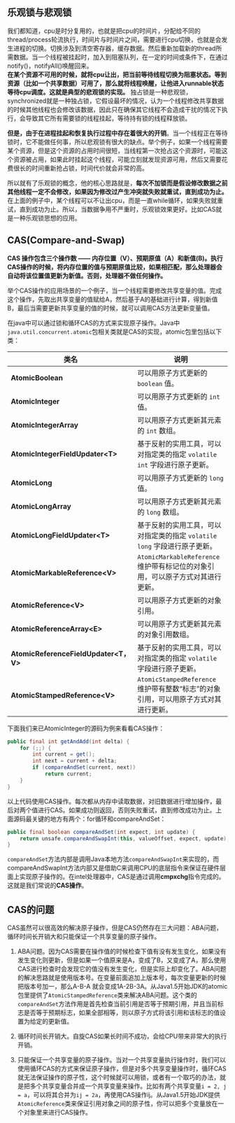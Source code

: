## 乐观锁与悲观锁

我们都知道，cpu是时分复用的，也就是把cpu的时间片，分配给不同的thread/process轮流执行，时间片与时间片之间，需要进行cpu切换，也就是会发生进程的切换。切换涉及到清空寄存器，缓存数据。然后重新加载新的thread所需数据。当一个线程被挂起时，加入到阻塞队列，在一定的时间或条件下，在通过notify()，notifyAll()唤醒回来。  
**在某个资源不可用的时候，就将cpu让出，把当前等待线程切换为阻塞状态。等到资源（比如一个共享数据）可用了，那么就将线程唤醒，让他进入runnable状态等待cpu调度。这就是典型的悲观锁的实现。** 独占锁是一种悲观锁，synchronized就是一种独占锁，它假设最坏的情况，认为一个线程修改共享数据的时候其他线程也会修改该数据，因此只在确保其它线程不会造成干扰的情况下执行，会导致其它所有需要锁的线程挂起，等待持有锁的线程释放锁。

**但是，由于在进程挂起和恢复执行过程中存在着很大的开销**。当一个线程正在等待锁时，它不能做任何事，所以悲观锁有很大的缺点。举个例子，如果一个线程需要某个资源，但是这个资源的占用时间很短，当线程第一次抢占这个资源时，可能这个资源被占用，如果此时挂起这个线程，可能立刻就发现资源可用，然后又需要花费很长的时间重新抢占锁，时间代价就会非常的高。

所以就有了乐观锁的概念，他的核心思路就是，**每次不加锁而是假设修改数据之前其他线程一定不会修改，如果因为修改过产生冲突就失败就重试，直到成功为止。** 在上面的例子中，某个线程可以不让出cpu，而是一直while循环，如果失败就重试，直到成功为止。所以，当数据争用不严重时，乐观锁效果更好。比如CAS就是一种乐观锁思想的应用。

## CAS(Compare-and-Swap)

**CAS 操作包含三个操作数 —— 内存位置（V）、预期原值（A）和新值(B)。执行CAS操作的时候，将内存位置的值与预期原值比较，如果相匹配，那么处理器会自动将该位置值更新为新值。否则，处理器不做任何操作。**

举个CAS操作的应用场景的一个例子，当一个线程需要修改共享变量的值。完成这个操作，先取出共享变量的值赋给A，然后基于A的基础进行计算，得到新值B，最后当需要更新共享变量的值的时候，就可以调用CAS方法更新变量值。

在java中可以通过锁和循环CAS的方式来实现原子操作。Java中`java.util.concurrent.atomic`包相关类就是CAS的实现，atomic包里包括以下类：

| 类名| 说明|
| --- | --- |
| **AtomicBoolean** | 可以用原子方式更新的 `boolean` 值。 |
| **AtomicInteger** | 可以用原子方式更新的 `int` 值。 |
| **AtomicIntegerArray** | 可以用原子方式更新其元素的 `int` 数组。 |
| **AtomicIntegerFieldUpdater<T\>** | 基于反射的实用工具，可以对指定类的指定 `volatile int` 字段进行原子更新。 |
| **AtomicLong**  | 可以用原子方式更新的 `long` 值。 |
| **AtomicLongArray** | 可以用原子方式更新其元素的 `long` 数组。 |
| **AtomicLongFieldUpdater<T\>** | 基于反射的实用工具，可以对指定类的指定 `volatile long` 字段进行原子更新。 |
| **AtomicMarkableReference<V\>** | `AtomicMarkableReference` 维护带有标记位的对象引用，可以原子方式对其进行更新。 |
| **AtomicReference<V\>** | 可以用原子方式更新的对象引用。 |
| **AtomicReferenceArray<E\>** | 可以用原子方式更新其元素的对象引用数组。 |
| **AtomicReferenceFieldUpdater<T，V\>** | 基于反射的实用工具，可以对指定类的指定 `volatile` 字段进行原子更新。 |
| **AtomicStampedReference<V\>** | `AtomicStampedReference` 维护带有整数“标志”的对象引用，可以用原子方式对其进行更新。 |

下面我们来已AtomicInteger的源码为例来看看CAS操作：

``` java
public final int getAndAdd(int delta) {
	for (;;) {
		int current = get();
		int next = current + delta;
		if (compareAndSet(current, next))
			return current;
	}
}
```

以上代码使用CAS操作。每次都从内存中读取数据，对旧数据进行增加操作，最后对两个值进行CAS。如果成功则返回，否则失败重试，直到修改成功为止。上面源码最关键的地方有两个：for循环和compareAndSet：

```java
public final boolean compareAndSet(int expect, int update) {
	return unsafe.compareAndSwapInt(this, valueOffset, expect, update);
}
```

`compareAndSet`方法内部是调用Java本地方法`compareAndSwapInt`来实现的，而compareAndSwapInt方法内部又是借助C来调用CPU的底层指令来保证在硬件层面上实现原子操作的。在intel处理器中，CAS是通过调用**cmpxchg**指令完成的。这就是我们常说的**CAS操作**。

## CAS的问题

CAS虽然可以很高效的解决原子操作，但是CAS仍然存在三大问题：ABA问题，循环时间长开销大和只能保证一个共享变量的原子操作。

1. ABA问题。因为CAS需要在操作值的时候检查下值有没有发生变化，如果没有发生变化则更新，但是如果一个值原来是A，变成了B，又变成了A，那么使用CAS进行检查时会发现它的值没有发生变化，但是实际上却变化了。ABA问题的解决思路就是使用版本号。在变量前面追加上版本号，每次变量更新的时候把版本号加一，那么A-B-A 就会变成1A-2B-3A。从Java1.5开始JDK的atomic包里提供了`AtomicStampedReference`类来解决ABA问题。这个类的`compareAndSet`方法作用是首先检查当前引用是否等于预期引用，并且当前标志是否等于预期标志，如果全部相等，则以原子方式将该引用和该标志的值设置为给定的更新值。
   
2. 循环时间长开销大。自旋CAS如果长时间不成功，会给CPU带来非常大的执行开销。
   
3. 只能保证一个共享变量的原子操作。当对一个共享变量执行操作时，我们可以使用循环CAS的方式来保证原子操作，但是对多个共享变量操作时，循环CAS就无法保证操作的原子性，这个时候就可以用锁，或者有一个取巧的办法，就是把多个共享变量合并成一个共享变量来操作。比如有两个共享变量`i = 2, j = a`，可以将其合并为`ij = 2a`，再使用CAS操作ij。从Java1.5开始JDK提供`AtomicReference`类来保证引用对象之间的原子性，你可以把多个变量放在一个对象里来进行CAS操作。